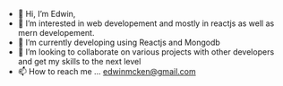 - 👋 Hi, I’m Edwin,
- 👀 I’m interested in web developement and mostly in reactjs as well as mern developement.
- 🌱 I’m currently developing using Reactjs and Mongodb
- 💞️ I’m looking to collaborate on various projects with other developers and get my skills to the next level
- 📫 How to reach me ... edwinmcken@gmail.com

<!---
edk21/edk21 is a ✨ special ✨ repository because its `README.md` (this file) appears on your GitHub profile.
You can click the Preview link to take a look at your changes.
--->
